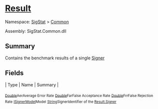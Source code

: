 # [Result](./Result.md)

Namespace: [SigStat]() > [Common](./README.md)

Assembly: SigStat.Common.dll

## Summary
Contains the benchmark results of a single [Signer](https://github.com/hargitomi97/sigstat/blob/master/docs/md/SigStat/Common/Signer.md)

## Fields

| Type | Name | Summary | 

<sub>[Double](https://docs.microsoft.com/en-us/dotnet/api/System.Double)</sub><sub>Aer</sub><sub>Average Error Rate</sub>
<sub>[Double](https://docs.microsoft.com/en-us/dotnet/api/System.Double)</sub><sub>Far</sub><sub>False Acceptance Rate</sub>
<sub>[Double](https://docs.microsoft.com/en-us/dotnet/api/System.Double)</sub><sub>Frr</sub><sub>False Rejection Rate</sub>
<sub>[ISignerModel](./Pipeline/ISignerModel.md)</sub><sub>Model</sub><sub></sub>
<sub>[String](https://docs.microsoft.com/en-us/dotnet/api/System.String)</sub><sub>Signer</sub><sub>Identifier of the [Result.Signer](https://github.com/hargitomi97/sigstat/blob/master/docs/md/SigStat/Common/Result.md)</sub>


